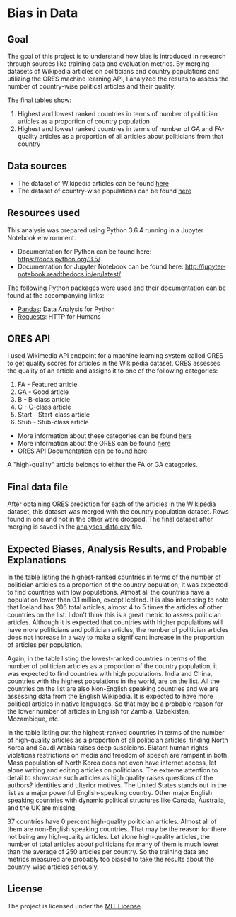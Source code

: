 # Bias in Data

## Goal

The goal of this project is to understand how bias is introduced in research through sources like training data and evaluation metrics. By merging datasets of Wikipedia articles on politicians and country populations and utilizing the ORES machine learning API, I analyzed the results to assess the number of country-wise political articles and their quality.

The final tables show:
1.  Highest and lowest ranked countries in terms of number of politician articles as a proportion of country population
2.  Highest and lowest ranked countries in terms of number of GA and FA-quality articles as a proportion of all articles about politicians from that country

## Data sources

* The dataset of Wikipedia articles can be found [here](https://figshare.com/articles/Untitled_Item/5513449) 
* The dataset of country-wise populations can be found [here](https://www.dropbox.com/s/5u7sy1xt7g0oi2c/WPDS_2018_data.csv?dl=0)

## Resources used

This analysis was prepared using Python 3.6.4 running in a Jupyter Notebook environment.
* Documentation for Python can be found here: https://docs.python.org/3.5/
* Documentation for Jupyter Notebook can be found here: http://jupyter-notebook.readthedocs.io/en/latest/

The following Python packages were used and their documentation can be found at the accompanying links:
* [Pandas](https://pandas.pydata.org/pandas-docs/stable/api.html): Data Analysis for Python
* [Requests](http://docs.python-requests.org/en/master/): HTTP for Humans

## ORES API 

I used Wikimedia API endpoint for a machine learning system called ORES to get quality scores for articles in the Wikipedia dataset. ORES assesses the quality of an article and assigns it to one of the following categories:

1. FA - Featured article
2. GA - Good article
3. B - B-class article
4. C - C-class article
5. Start - Start-class article
6. Stub - Stub-class article

* More information about these categories can be found [here](https://en.wikipedia.org/wiki/Wikipedia:Content_assessment#Grades)
* More information about the ORES can be found [here](https://www.mediawiki.org/wiki/ORES)
* ORES API Documentation can be found [here](https://ores.wikimedia.org/v3/#!/scoring/get_v3_scores_context_revid_model)

A "high-quality" article belongs to either the FA or GA categories.

## Final data file

After obtaining ORES prediction for each of the articles in the Wikipedia dataset, this dataset was merged with the country population dataset. Rows found in one and not in the other were dropped. The final dataset after merging is saved in the [analyses_data.csv](https://github.com/saylidighde/data-512-a2/blob/master/analyses_data.csv) file.


## Expected Biases, Analysis Results, and Probable Explanations

In the table listing the highest-ranked countries in terms of the number of politician articles as a proportion of the country population, it was expected to find countries with low populations. Almost all the countries have a population lower than 0.1 million, except Iceland. It is also interesting to note that Iceland has 206 total articles, almost 4 to 5 times the articles of other countries on the list. I don't think this is a great metric to assess politician articles. Although it is expected that countries with higher populations will have more politicians and politician articles, the number of politician articles does not increase in a way to make a significant increase in the proportion of articles per population.

Again, in the table listing the lowest-ranked countries in terms of the number of politician articles as a proportion of the country population, it was expected to find countries with high populations. India and China, countries with the highest populations in the world, are on the list. All the countries on the list are also Non-English speaking countries and we are assessing data from the English Wikipedia. It is expected to have more political articles in native languages. So that may be a probable reason for the lower number of articles in English for Zambia, Uzbekistan, Mozambique, etc. 

In the table listing out the highest-ranked countries in terms of the number of high-quality articles as a proportion of all politician articles, finding North Korea and Saudi Arabia raises deep suspicions. Blatant human rights violations restrictions on media and freedom of speech are rampant in both. Mass population of North Korea does not even have internet access, let alone writing and editing articles on politicians. The extreme attention to detail to showcase such articles as high quality raises questions of the authors? identities and ulterior motives. The United States stands out in the list as a major powerful English-speaking country. Other major English speaking countries with dynamic political structures like Canada, Australia, and the UK are missing.

37 countries have 0 percent high-quality politician articles. Almost all of them are non-English speaking countries. That may be the reason for there not being any high-quality articles. Let alone high-quality articles, the number of total articles about politicians for many of them is much lower than the average of 250 articles per country. So the training data and metrics measured are probably too biased to take the results about the country-wise articles seriously.

## License

The project is licensed under the [MIT License](https://github.com/saylidighde/data-512-a2/blob/master/LICENSE).


